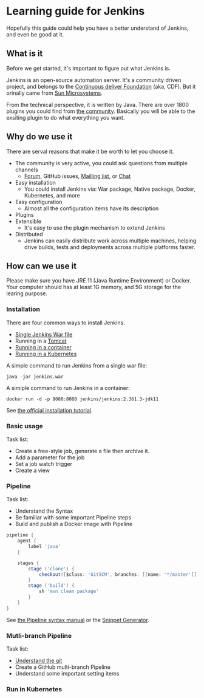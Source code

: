# Learning guide for Jenkins
Hopefully this guide could help you have a better understand of Jenkins, and even be good at it.

## What is it
Before we get started, it's important to figure out what Jenkins is.

Jenkins is an open-source automation server. It's a community driven project, and belongs to the [Continuous deliver Foundation](https://cd.foundation/) (aka, CDF). But it orinally came from [Sun Microsystems](https://en.wikipedia.org/wiki/Sun_Microsystems).

From the technical perspective, it is written by Java. There are over 1800 plugins you could find from [the community](https://plugins.jenkins.io/). Basically you will be able to the exsiting plugin to do what everything you want.

## Why do we use it
There are serval reasons that make it be worth to let you choose it.

* The community is very active, you could ask questions from multiple channels
  * [Forum](https://community.jenkins.io/), GitHub issues, [Mailling list](https://www.jenkins.io/mailing-lists/), or [Chat](https://www.jenkins.io/chat/)
* Easy installation
  * You could install Jenkins via: War package, Native package, Docker, Kubernetes, and more
* Easy configuration
  * Almost all the configuration items have its description
* Plugins
* Extensible
  * It's easy to use the plugin mechanism to extend Jenkins
* Distributed
  * Jenkins can easily distribute work across multiple machines, helping drive builds, tests and deployments across multiple platforms faster.

## How can we use it
Please make sure you have JRE 11 (Java Runtime Environment) or Docker. Your computer should has at least 1G memory, and 5G storage for the learing purpose.

### Installation
There are four common ways to install Jenkins.

* [Single Jenkins War file](https://www.jenkins.io/doc/book/installing/war-file/)
* Running in a [Tomcat](https://tomcat.apache.org/)
* [Running in a container](https://www.jenkins.io/doc/book/installing/docker/)
* [Running in a Kubernetes](https://www.jenkins.io/doc/book/installing/kubernetes/)

A simple command to run Jenkins from a single war file:
```shell
java -jar jenkins.war
```

A simiple command to run Jenkins in a container:
```shell
docker run -d -p 8080:8080 jenkins/jenkins:2.361.3-jdk11
```

See [the official installation tutorial](https://www.jenkins.io/doc/book/installing/).

### Basic usage
Task list:
* Create a free-style job, generate a file then archive it.
* Add a parameter for the job
* Set a job watch trigger
* Create a view

### Pipeline
Task list:
* Understand the Syntax
* Be familiar with some important Pipeline steps
* Build and publish a Docker image with Pipeline


```groovy
pipeline {
    agent {
        label 'java'
    }

    stages {
        stage ('clone') {
            checkout([$class: 'GitSCM', branches: [[name: '*/master']], extensions: [], userRemoteConfigs: [[url: 'https://github.com/devops-ws/learn-pipeline-java']]])
        }
        stage ('build') {
            sh 'mvn clean package'
        }
    }
}
```

See [the Pipeline syntax manual](https://www.jenkins.io/doc/book/pipeline/syntax/) or the [Snippet Generator](http://localhost:8080/pipeline-syntax/).

### Mutli-branch Pipeline
Task list:
* [Understand the git](git.md)
* Create a GitHub multi-branch Pipeline
* Understand some important setting items

### Run in Kubernetes
